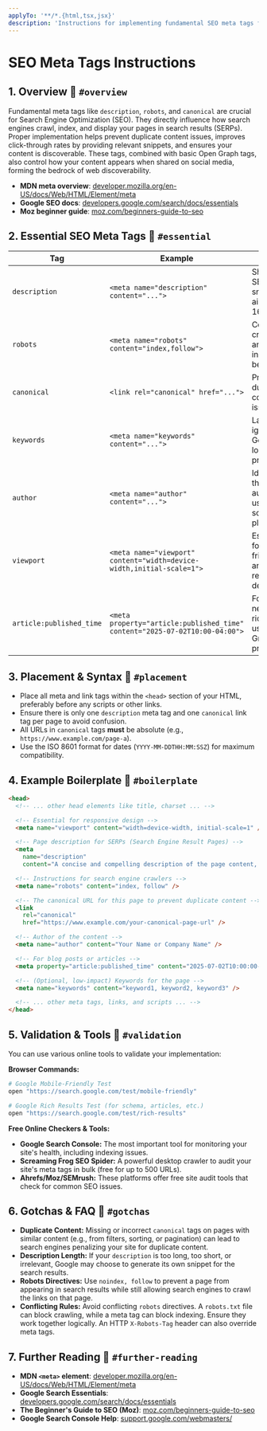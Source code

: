 ```yaml
---
applyTo: '**/*.{html,tsx,jsx}'
description: 'Instructions for implementing fundamental SEO meta tags for discoverability, crawling, and social previews.'
---
```


# SEO Meta Tags Instructions

## 1. Overview 🔗 `#overview`

Fundamental meta tags like `description`, `robots`, and `canonical` are crucial for Search Engine Optimization (SEO). They directly influence how search engines crawl, index, and display your pages in search results (SERPs). Proper implementation helps prevent duplicate content issues, improves click-through rates by providing relevant snippets, and ensures your content is discoverable. These tags, combined with basic Open Graph tags, also control how your content appears when shared on social media, forming the bedrock of web discoverability.

- **MDN meta overview**: [developer.mozilla.org/en-US/docs/Web/HTML/Element/meta](https://developer.mozilla.org/en-US/docs/Web/HTML/Element/meta)
- **Google SEO docs**: [developers.google.com/search/docs/essentials](https://developers.google.com/search/docs/essentials)
- **Moz beginner guide**: [moz.com/beginners-guide-to-seo](https://moz.com/beginners-guide-to-seo)

## 2. Essential SEO Meta Tags 🔗 `#essential`

| Tag                      | Example                                                                     | Notes                                                    |
| ------------------------ | --------------------------------------------------------------------------- | -------------------------------------------------------- |
| `description`            | `<meta name="description" content="...">`                                   | Shown as SERP snippet; aim for ≤ 160 chars.              |
| `robots`                 | `<meta name="robots" content="index,follow">`                               | Controls crawling and indexing behavior.                 |
| `canonical`              | `<link rel="canonical" href="...">`                                         | Prevents duplicate content issues.                       |
| `keywords`               | `<meta name="keywords" content="...">`                                      | Largely ignored by Google; low priority.                 |
| `author`                 | `<meta name="author" content="...">`                                        | Identifies the content author; used by some platforms.   |
| `viewport`               | `<meta name="viewport" content="width=device-width,initial-scale=1">`       | Essential for mobile-friendliness and responsive design. |
| `article:published_time` | `<meta property="article:published_time" content="2025-07-02T10:00-04:00">` | For news/blog rich results; uses Open Graph property.    |

## 3. Placement & Syntax 🔗 `#placement`

- Place all meta and link tags within the `<head>` section of your HTML, preferably before any scripts or other links.
- Ensure there is only one `description` meta tag and one `canonical` link tag per page to avoid confusion.
- All URLs in `canonical` tags **must** be absolute (e.g., `https://www.example.com/page-a`).
- Use the ISO 8601 format for dates (`YYYY-MM-DDTHH:MM:SSZ`) for maximum compatibility.

## 4. Example Boilerplate 🔗 `#boilerplate`

```html
<head>
  <!-- ... other head elements like title, charset ... -->

  <!-- Essential for responsive design -->
  <meta name="viewport" content="width=device-width, initial-scale=1" />

  <!-- Page description for SERPs (Search Engine Result Pages) -->
  <meta
    name="description"
    content="A concise and compelling description of the page content, under 160 characters." />

  <!-- Instructions for search engine crawlers -->
  <meta name="robots" content="index, follow" />

  <!-- The canonical URL for this page to prevent duplicate content -->
  <link
    rel="canonical"
    href="https://www.example.com/your-canonical-page-url" />

  <!-- Author of the content -->
  <meta name="author" content="Your Name or Company Name" />

  <!-- For blog posts or articles -->
  <meta property="article:published_time" content="2025-07-02T10:00:00-04:00" />

  <!-- (Optional, low-impact) Keywords for the page -->
  <meta name="keywords" content="keyword1, keyword2, keyword3" />

  <!-- ... other meta tags, links, and scripts ... -->
</head>
```

## 5. Validation & Tools 🔗 `#validation`

You can use various online tools to validate your implementation:

**Browser Commands:**

```bash
# Google Mobile-Friendly Test
open "https://search.google.com/test/mobile-friendly"

# Google Rich Results Test (for schema, articles, etc.)
open "https://search.google.com/test/rich-results"
```

**Free Online Checkers & Tools:**

- **Google Search Console:** The most important tool for monitoring your site's health, including indexing issues.
- **Screaming Frog SEO Spider:** A powerful desktop crawler to audit your site's meta tags in bulk (free for up to 500 URLs).
- **Ahrefs/Moz/SEMrush:** These platforms offer free site audit tools that check for common SEO issues.

## 6. Gotchas & FAQ 🔗 `#gotchas`

- **Duplicate Content:** Missing or incorrect `canonical` tags on pages with similar content (e.g., from filters, sorting, or pagination) can lead to search engines penalizing your site for duplicate content.
- **Description Length:** If your `description` is too long, too short, or irrelevant, Google may choose to generate its own snippet for the search results.
- **Robots Directives:** Use `noindex, follow` to prevent a page from appearing in search results while still allowing search engines to crawl the links on that page.
- **Conflicting Rules:** Avoid conflicting `robots` directives. A `robots.txt` file can block crawling, while a meta tag can block indexing. Ensure they work together logically. An HTTP `X-Robots-Tag` header can also override meta tags.

## 7. Further Reading 🔗 `#further-reading`

- **MDN `<meta>` element**: [developer.mozilla.org/en-US/docs/Web/HTML/Element/meta](https://developer.mozilla.org/en-US/docs/Web/HTML/Element/meta)
- **Google Search Essentials**: [developers.google.com/search/docs/essentials](https://developers.google.com/search/docs/essentials)
- **The Beginner's Guide to SEO (Moz)**: [moz.com/beginners-guide-to-seo](https://moz.com/beginners-guide-to-seo)
- **Google Search Console Help**: [support.google.com/webmasters/](https://support.google.com/webmasters/)
